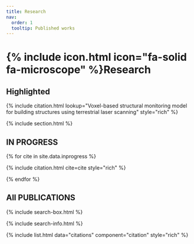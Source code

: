 ```yaml
---
title: Research
nav:
  order: 1
  tooltip: Published works
---
```


# {% include icon.html icon="fa-solid fa-microscope" %}Research

## Highlighted

{% include citation.html lookup="Voxel-based structural monitoring model for building structures using terrestrial laser scanning" style="rich" %}

{% include section.html %}

## IN PROGRESS
{% for cite in site.data.inprogress %}

{% include citation.html cite=cite style="rich" %}

{% endfor %}

## All PUBLICATIONS

{% include search-box.html %}

{% include search-info.html %}

{% include list.html data="citations" component="citation" style="rich" %}
